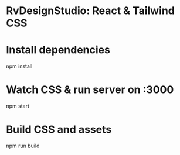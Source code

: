 # RvDesignStudio: React & Tailwind CSS

# Install dependencies

npm install

# Watch CSS & run server on :3000

npm start

# Build CSS and assets

npm run build

```

```
